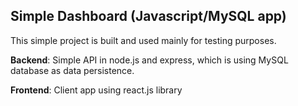 ## Simple Dashboard (Javascript/MySQL app)

This simple project is built and used mainly for testing purposes. 

**Backend**: Simple API in node.js and express, which is using MySQL database as data persistence. 

**Frontend**: Client app using react.js library
